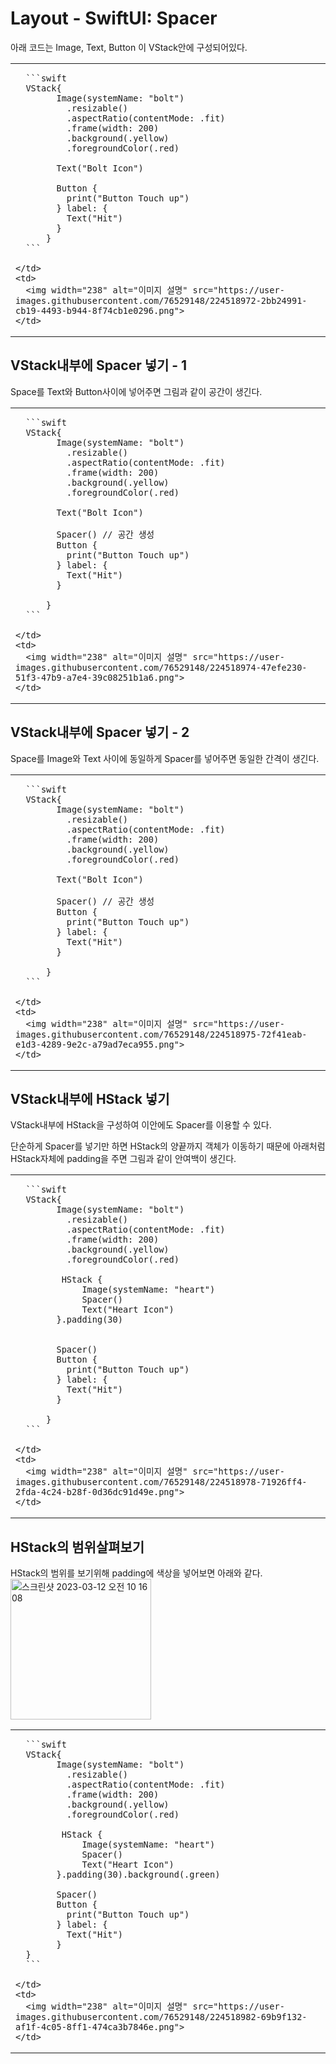 # Layout - SwiftUI: Spacer

아래 코드는 Image, Text, Button 이 VStack안에 구성되어있다.
<table>
  <tr>
    <td>

      ```swift
      VStack{
            Image(systemName: "bolt")
              .resizable()
              .aspectRatio(contentMode: .fit)
              .frame(width: 200)
              .background(.yellow)
              .foregroundColor(.red)
       
            Text("Bolt Icon")
            
            Button {
              print("Button Touch up")
            } label: {
              Text("Hit")
            }
          }
      ```

    </td>
    <td>
      <img width="238" alt="이미지 설명" src="https://user-images.githubusercontent.com/76529148/224518972-2bb24991-cb19-4493-b944-8f74cb1e0296.png">
    </td>
  </tr>
</table>

## VStack내부에 Spacer 넣기 - 1
Space를 Text와 Button사이에 넣어주면 그림과 같이 공간이 생긴다. 

<table>
  <tr>
    <td>

      ```swift
      VStack{
            Image(systemName: "bolt")
              .resizable()
              .aspectRatio(contentMode: .fit)
              .frame(width: 200)
              .background(.yellow)
              .foregroundColor(.red)
       
            Text("Bolt Icon")
            
            Spacer() // 공간 생성
            Button {
              print("Button Touch up")
            } label: {
              Text("Hit")
            }

          }
      ```

    </td>
    <td>
      <img width="238" alt="이미지 설명" src="https://user-images.githubusercontent.com/76529148/224518974-47efe230-51f3-47b9-a7e4-39c08251b1a6.png">
    </td>
  </tr>
</table>

## VStack내부에 Spacer 넣기 - 2
Space를 Image와 Text 사이에 동일하게 Spacer를 넣어주면 동일한 간격이 생긴다. 

<table>
  <tr>
    <td>

      ```swift
      VStack{
            Image(systemName: "bolt")
              .resizable()
              .aspectRatio(contentMode: .fit)
              .frame(width: 200)
              .background(.yellow)
              .foregroundColor(.red)
       
            Text("Bolt Icon")
            
            Spacer() // 공간 생성
            Button {
              print("Button Touch up")
            } label: {
              Text("Hit")
            }

          }
      ```

    </td>
    <td>
      <img width="238" alt="이미지 설명" src="https://user-images.githubusercontent.com/76529148/224518975-72f41eab-e1d3-4289-9e2c-a79ad7eca955.png">
    </td>
  </tr>
</table>

## VStack내부에 HStack 넣기
VStack내부에 HStack을 구성하여 이안에도 Spacer를 이용할 수 있다.

단순하게 Spacer를 넣기만 하면 HStack의 양끝까지 객체가 이동하기 때문에 아래처럼 HStack자체에 padding을 주면 그림과 같이 안여백이 생긴다. 
<table>
  <tr>
    <td>

      ```swift
      VStack{
            Image(systemName: "bolt")
              .resizable()
              .aspectRatio(contentMode: .fit)
              .frame(width: 200)
              .background(.yellow)
              .foregroundColor(.red)
       
             HStack {
                 Image(systemName: "heart")
                 Spacer()
                 Text("Heart Icon")
            }.padding(30)   

         
            Spacer() 
            Button {
              print("Button Touch up")
            } label: {
              Text("Hit")
            }

          }
      ```

    </td>
    <td>
      <img width="238" alt="이미지 설명" src="https://user-images.githubusercontent.com/76529148/224518978-71926ff4-2fda-4c24-b28f-0d36dc91d49e.png">
    </td>
  </tr>
</table>

## HStack의 범위살펴보기
HStack의 범위를 보기위해 padding에 색상을 넣어보면 아래와 같다.
<img width="225" alt="스크린샷 2023-03-12 오전 10 16 08" src="">

<table>
  <tr>
    <td>

      ```swift
      VStack{
            Image(systemName: "bolt")
              .resizable()
              .aspectRatio(contentMode: .fit)
              .frame(width: 200)
              .background(.yellow)
              .foregroundColor(.red)
       
             HStack {
                 Image(systemName: "heart")
                 Spacer()
                 Text("Heart Icon")
            }.padding(30).background(.green)
         
            Spacer() 
            Button {
              print("Button Touch up")
            } label: {
              Text("Hit")
            }
      }
      ```

    </td>
    <td>
      <img width="238" alt="이미지 설명" src="https://user-images.githubusercontent.com/76529148/224518982-69b9f132-af1f-4c05-8ff1-474ca3b7846e.png">
    </td>
  </tr>
</table>
